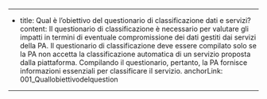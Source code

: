 ---
  - title: Qual è l’obiettivo del questionario di classificazione dati e servizi?
    content: Il questionario di classificazione è necessario per valutare gli impatti in termini di eventuale compromissione dei dati gestiti dai servizi della PA. Il questionario di classificazione deve essere compilato solo se la PA non accetta la classificazione automatica di un servizio proposta dalla piattaforma. Compilando il questionario, pertanto, la PA fornisce informazioni essenziali per classificare il servizio.
    anchorLink: 001_Quallobiettivodelquestion
---
